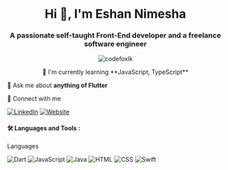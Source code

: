 <h1 align="center">Hi 👋, I'm Eshan Nimesha</h1>
<h3 align="center">A passionate self-taught Front-End developer and a freelance software engineer</h3>

<p align="center"> <img src="https://komarev.com/ghpvc/?username=codefoxlk&label=Profile%20views&color=0e75b6&style=flat" alt="codefoxlk" /> </p>

<p align="center">
🌱 I'm currently learning  **JavaScript, TypeScript**

💬 Ask me about **anything of Flutter**
</p>


🔗  Connect with me
<p>
<a href="www.linkedin.com/in/eshan-nimesha-a57434149"><img src="	https://img.shields.io/badge/LinkedIn-0077B5?style=for-the-badge&logo=linkedin&logoColor=white" alt="LinkedIn"></a> <a href="www.linkedin.com/in/eshan-nimesha-a57434149"><img src="https://img.shields.io/badge/website-000000?style=for-the-badge&logo=About.me&logoColor=white" alt="Website"></a>

</p>

####  🛠  Languages and Tools :

Languages
<p>
 <img src  = "https://img.shields.io/badge/Dart-0175C2?style=for-the-badge&logo=dart&logoColor=white" alt = "Dart">
 <img src  = "https://img.shields.io/badge/JavaScript-323330?style=for-the-badge&logo=javascript&logoColor=F7DF1E" alt = "JavaScript">
  <img src  = "https://img.shields.io/badge/Java-ED8B00?style=for-the-badge&logo=java&logoColor=white" alt = "Java">
    <img src  = "https://img.shields.io/badge/HTML5-E34F26?style=for-the-badge&logo=html5&logoColor=white" alt = "HTML">
	    <img src  = "https://img.shields.io/badge/CSS3-1572B6?style=for-the-badge&logo=css3&logoColor=white" alt = "CSS">
  <img src  = "https://img.shields.io/badge/Swift-FA7343?style=for-the-badge&logo=swift&logoColor=white" alt = "Swift">
</p>

